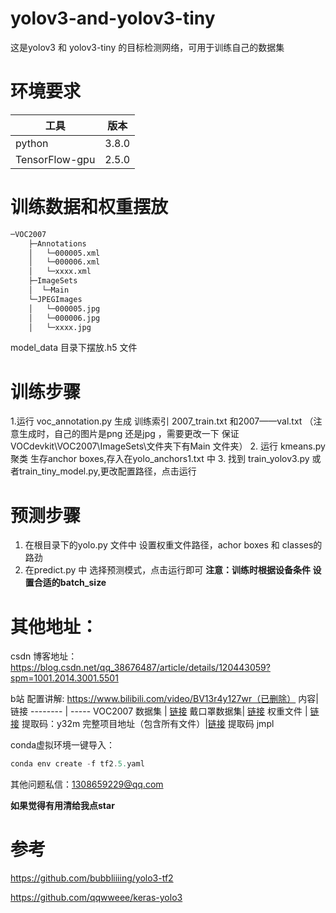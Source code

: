 # yolov3-and-yolov3-tiny
这是yolov3 和 yolov3-tiny 的目标检测网络，可用于训练自己的数据集

# 环境要求
工具   | 版本
-------- | -----
python  | 3.8.0
TensorFlow-gpu  | 2.5.0

# 训练数据和权重摆放
```bash
─VOC2007
    ├─Annotations
    │	└─000005.xml
    │	└─000006.xml
    │	└─xxxx.xml	
    ├─ImageSets
    │  └─Main
    └─JPEGImages
    │	└─000005.jpg
    │	└─000006.jpg
    │	└─xxxx.jpg
```
model_data 目录下摆放.h5 文件

# 训练步骤
1.运行 voc_annotation.py 生成 训练索引 2007_train.txt 和2007——val.txt （注意生成时，自己的图片是png 还是jpg ，需要更改一下 保证 VOCdevkit\VOC2007\ImageSets\文件夹下有Main 文件夹）
2. 运行 kmeans.py 聚类 生存anchor boxes,存入在yolo_anchors1.txt 中
3. 找到 train_yolov3.py 或者train_tiny_model.py,更改配置路径，点击运行

# 预测步骤
1. 在根目录下的yolo.py 文件中 设置权重文件路径，achor boxes 和 classes的路劲
2. 在predict.py 中 选择预测模式，点击运行即可
**注意：训练时根据设备条件 设置合适的batch_size**
# 其他地址：
csdn 博客地址： https://blog.csdn.net/qq_38676487/article/details/120443059?spm=1001.2014.3001.5501

b站 配置讲解: https://www.bilibili.com/video/BV13r4y127wr（已删除）
内容| 链接
-------- | -----
VOC2007 数据集 | [链接](https://www.kaggle.com/yihaoyang/voc2007)
戴口罩数据集| [链接](https://www.kaggle.com/andrewmvd/face-mask-detection?select=images)
权重文件  | [链接](https://pan.baidu.com/s/1Oc6wEXIIoLJKxekHQb9qyg) 提取码：y32m
完整项目地址（包含所有文件）|[链接](https://pan.baidu.com/s/1MmXLlsGxmIOxw_blcT6LMA)  提取码  jmpl

conda虚拟环境一键导入：

```javascript
conda env create -f tf2.5.yaml
```
其他问题私信：1308659229@qq.com

**如果觉得有用清给我点star**

# 参考
https://github.com/bubbliiiing/yolo3-tf2


https://github.com/qqwweee/keras-yolo3
